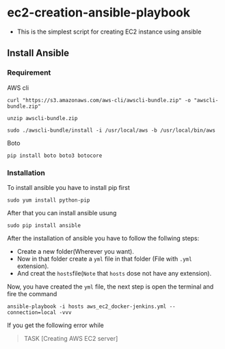 # ec2-creation-ansible-playbook

- This is the simplest script for creating EC2 instance using ansible

## Install Ansible 
### Requirement
AWS cli
```
curl "https://s3.amazonaws.com/aws-cli/awscli-bundle.zip" -o "awscli-bundle.zip"
```
```
unzip awscli-bundle.zip
```
```
sudo ./awscli-bundle/install -i /usr/local/aws -b /usr/local/bin/aws
```

Boto
```
pip install boto boto3 botocore
```
### Installation
To install ansible you have to install pip first
```
sudo yum install python-pip
```


After that you can install ansible usung

```
sudo pip install ansible
```

After the installation of ansible you have to follow the follwing steps:
  - Create a new folder(Wherever you want).
  - Now in that folder create a  ```yml``` file in that folder (File with ```.yml``` extension).
  - And creat the ```hosts```file(```Note``` that ```hosts``` dose not have any extension).

Now, you have created the ```yml``` file, the next step is open the terminal and fire the command 
```
ansible-playbook -i hosts aws_ec2_docker-jenkins.yml --connection=local -vvv 
```
If you get the following error while 
>TASK [Creating AWS EC2 server]
>
